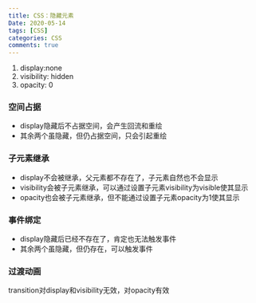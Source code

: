 ```yaml
---
title: CSS：隐藏元素
Date: 2020-05-14
tags: [CSS]
categories: CSS
comments: true
---
```


1. display:none
2. visibility: hidden
3. opacity: 0

### 空间占据
- display隐藏后不占据空间，会产生回流和重绘
- 其余两个虽隐藏，但仍占据空间，只会引起重绘

### 子元素继承
- display不会被继承，父元素都不存在了，子元素自然也不会显示
- visibility会被子元素继承，可以通过设置子元素visibility为visible使其显示
- opacity也会被子元素继承，但不能通过设置子元素opacity为1使其显示

### 事件绑定
- display隐藏后已经不存在了，肯定也无法触发事件
- 其余两个虽隐藏，但仍存在，可以触发事件

### 过渡动画
transition对display和visibility无效，对opacity有效
